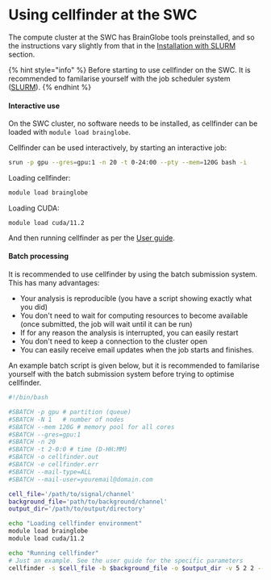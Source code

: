 # Using cellfinder at the SWC

The compute cluster at the SWC has BrainGlobe tools  preinstalled, and so the instructions vary slightly from that in the [Installation with SLURM](../installation/cluster-installation/slurm.md) section.

{% hint style="info" %}
Before starting to use cellfinder on the SWC. It is recommended to familarise yourself with the job scheduler system ([SLURM](https://slurm.schedmd.com/documentation.html)).
{% endhint %}

#### Interactive use

On the SWC cluster, no software needs to be installed, as cellfinder can be loaded with `module load brainglobe`.

Cellfinder can be used interactively, by starting an interactive job:

```bash
srun -p gpu --gres=gpu:1 -n 20 -t 0-24:00 --pty --mem=120G bash -i
```

Loading cellfinder:

```bash
module load brainglobe
```

Loading CUDA:

```
module load cuda/11.2
```

And then running cellfinder as per the [User guide](../user-guide/).

#### Batch processing

It is recommended to use cellfinder by using the batch submission system. This has many advantages:

* &#x20;Your analysis is reproducible (you have a script showing exactly what you did)
* You don't need to wait for computing resources to become available (once submitted, the job will wait until it can be run)
* If for any reason the analysis is interrupted, you can easily restart
* You don't need to keep a connection to the cluster open
* You can easily receive email updates when the job starts and finishes.

An example batch script is given below, but it is recommended to familarise yourself with the batch submission system before trying to optimise cellfinder.

```bash
#!/bin/bash

#SBATCH -p gpu # partition (queue)
#SBATCH -N 1   # number of nodes
#SBATCH --mem 120G # memory pool for all cores
#SBATCH --gres=gpu:1
#SBATCH -n 20
#SBATCH -t 2-0:0 # time (D-HH:MM)
#SBATCH -o cellfinder.out
#SBATCH -e cellfinder.err
#SBATCH --mail-type=ALL
#SBATCH --mail-user=youremail@domain.com

cell_file='/path/to/signal/channel'
background_file='path/to/background/channel'
output_dir='/path/to/output/directory'

echo "Loading cellfinder environment"
module load brainglobe
module load cuda/11.2

echo "Running cellfinder"
# Just an example. See the user guide for the specific parameters
cellfinder -s $cell_file -b $background_file -o $output_dir -v 5 2 2 --orientation psl
```

